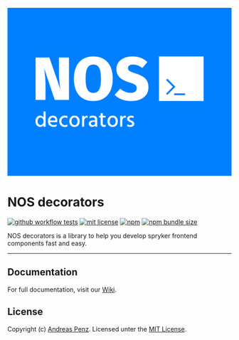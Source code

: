 ![NOS decorators](.github/banner.svg)

# NOS decorators

[![github workflow tests](https://img.shields.io/github/actions/workflow/status/project-nos/decorators/tests.yml?branch=master&label=tests&style=flat-square)](https://github.com/project-nos/decorators/actions/workflows/tests.yml)
[![mit license](https://img.shields.io/github/license/project-nos/decorators?style=flat-square)](https://github.com/project-nos/decorators/blob/master/LICENSE)
[![npm](https://img.shields.io/npm/v/@project-nos/decorators?style=flat-square)](https://www.npmjs.com/package/@project-nos/decorators)
[![npm bundle size](https://img.shields.io/bundlephobia/min/@project-nos/decorators?style=flat-square)](https://bundlephobia.com/package/@project-nos/decorators)

NOS decorators is a library to help you develop spryker frontend components fast and easy.

***

## Documentation

For full documentation, visit our [Wiki](https://github.com/project-nos/decorators/wiki).

## License

Copyright (c) [Andreas Penz](https://github.com/andreaspenz). Licensed unter the [MIT License](https://github.com/project-nos/decorators/blob/master/LICENSE).

